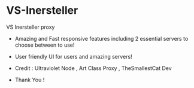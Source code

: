 # VS-Inersteller
VS Inersteller proxy



-  Amazing and Fast responsive features including 2 essential servers to choose between to use!

-  User friendly UI for users and amazing servers!



*  Credit : Ultraviolet Node , Art Class Proxy , TheSmallestCat Dev

*  Thank You !
